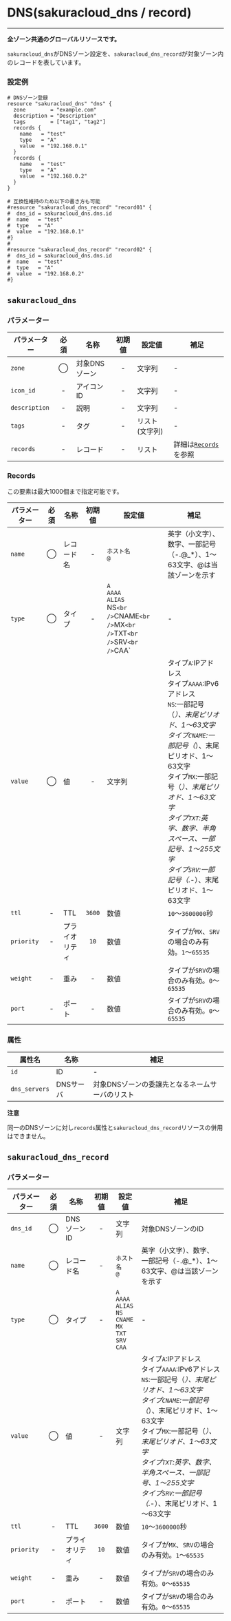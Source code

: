 # DNS(sakuracloud_dns / record)

---

**全ゾーン共通のグローバルリソースです。**

`sakuracloud_dns`がDNSゾーン設定を、`sakuracloud_dns_record`が対象ゾーン内のレコードを表しています。

### 設定例

```hcl
# DNSゾーン登録
resource "sakuracloud_dns" "dns" {
  zone        = "example.com"
  description = "Description"
  tags        = ["tag1", "tag2"]
  records {
    name   = "test"
    type   = "A"
    value  = "192.168.0.1"
  }
  records {
    name   = "test"
    type   = "A"
    value  = "192.168.0.2"
  }
}

# 互換性維持のため以下の書き方も可能
#resource "sakuracloud_dns_record" "record01" {
#  dns_id = sakuracloud_dns.dns.id
#  name   = "test"
#  type   = "A"
#  value  = "192.168.0.1"
#}
#
#resource "sakuracloud_dns_record" "record02" {
#  dns_id = sakuracloud_dns.dns.id
#  name   = "test"
#  type   = "A"
#  value  = "192.168.0.2"
#}
```

## `sakuracloud_dns`

### パラメーター

|パラメーター         |必須  |名称                |初期値     |設定値                    |補足                                          |
|-------------------|:---:|--------------------|:--------:|------------------------|----------------------------------------------|
| `zone`            | ◯   | 対象DNSゾーン        | -        | 文字列                  | - |
| `icon_id`         | -   | アイコンID         | - | 文字列 | - |
| `description`     | -   | 説明  | - | 文字列 | - |
| `tags`            | -   | タグ | - | リスト(文字列) | - |
| `records`    | -   | レコード| -        | リスト | 詳細は[`Records`](#records)を参照    |

### Records

この要素は最大1000個まで指定可能です。

|パラメーター  |必須  |名称          |初期値   |設定値                    |補足                                          |
|------------|:---:|--------------|:------:|------------------------|----------------------------------------------|
| `name`     | ◯   | レコード名     | -      | `ホスト名`<br />`@` | 英字（小文字）、数字、一部記号（-.@_*）、1～63文字、@は当該ゾーンを示す|
| `type`     | ◯   | タイプ        | -      | `A`<br />`AAAA`<br />`ALIAS`<br />NS`<br />`CNAME`<br />`MX`<br />`TXT`<br />`SRV`<br />`CAA` | - |
| `value`    | ◯   | 値           | -      | 文字列 | タイプ`A`:IPアドレス<br />タイプ`AAAA`:IPv6アドレス<br />`NS`:一部記号（_）、末尾ピリオド、1～63文字<br />タイプ`CNAME`:一部記号（_）、末尾ピリオド、1～63文字<br />タイプ`MX`:一部記号（_）、末尾ピリオド、1～63文字<br />タイプ`TXT`:英字、数字、半角スペース、一部記号、1～255文字<br />タイプ`SRV`:一部記号（_.-）、末尾ピリオド、1～63文字|
| `ttl`      | -   | TTL          | `3600` | 数値 | `10`～`3600000`秒 |
| `priority` | -   | プライオリティ | `10`   | 数値 | タイプが`MX`、`SRV`の場合のみ有効。`1`〜`65535` |
| `weight`   | -   | 重み | -   | 数値 | タイプが`SRV`の場合のみ有効。`0`〜`65535` |
| `port`     | -   | ポート | -   | 数値 | タイプが`SRV`の場合のみ有効。`0`〜`65535` |


### 属性

|属性名          | 名称             | 補足                                        |
|---------------|-----------------|--------------------------------------------|
| `id`          | ID              | -                                          |
| `dns_servers` | DNSサーバ       | 対象DNSゾーンの委譲先となるネームサーバのリスト  |

**注意**  

同一のDNSゾーンに対し`records`属性と`sakuracloud_dns_record`リソースの併用はできません。  

## `sakuracloud_dns_record`

### パラメーター

|パラメーター  |必須  |名称          |初期値   |設定値                    |補足                                          |
|------------|:---:|--------------|:------:|------------------------|----------------------------------------------|
| `dns_id`   | ◯   | DNSゾーンID   | -      | 文字列                  | 対象DNSゾーンのID |
| `name`     | ◯   | レコード名     | -      | `ホスト名`<br />`@` | 英字（小文字）、数字、一部記号（-.@_*）、1～63文字、@は当該ゾーンを示す|
| `type`     | ◯   | タイプ        | -      | `A`<br />`AAAA`<br />`ALIAS`<br />`NS`<br />`CNAME`<br />`MX`<br />`TXT`<br />`SRV`<br />`CAA` | - |
| `value`    | ◯   | 値           | -      | 文字列 | タイプ`A`:IPアドレス<br />タイプ`AAAA`:IPv6アドレス<br />`NS`:一部記号（_）、末尾ピリオド、1～63文字<br />タイプ`CNAME`:一部記号（_）、末尾ピリオド、1～63文字<br />タイプ`MX`:一部記号（_）、末尾ピリオド、1～63文字<br />タイプ`TXT`:英字、数字、半角スペース、一部記号、1～255文字<br />タイプ`SRV`:一部記号（_.-）、末尾ピリオド、1～63文字|
| `ttl`      | -   | TTL          | `3600` | 数値 | `10`～`3600000`秒 |
| `priority` | -   | プライオリティ | `10`   | 数値 | タイプが`MX`、`SRV`の場合のみ有効。`1`〜`65535` |
| `weight`   | -   | 重み | -   | 数値 | タイプが`SRV`の場合のみ有効。`0`〜`65535` |
| `port`     | -   | ポート | -   | 数値 | タイプが`SRV`の場合のみ有効。`0`〜`65535` |


